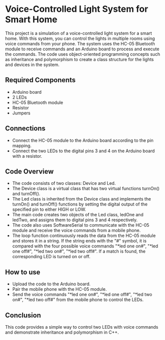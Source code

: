 # Voice-Controlled Light System for Smart Home

This project is a simulation of a voice-controlled light system for a smart home. With this system, you can control the lights in multiple rooms using voice commands from your phone. The system uses the HC-05 Bluetooth module to receive commands and an Arduino board to process and execute the commands. The code uses object-oriented programming concepts such as inheritance and polymorphism to create a class structure for the lights and devices in the system.

## Required Components
- Arduino board
- 2 LEDs
- HC-05 Bluetooth module
- Resistor
- Jumpers

## Connections
- Connect the HC-05 module to the Arduino board according to the pin mapping.
- Connect the two LEDs to the digital pins 3 and 4 on the Arduino board with a resistor.


## Code Overview

- The code consists of two classes: Device and Led.
- The Device class is a virtual class that has two virtual functions turnOn() and turnOff().
- The Led class is inherited from the Device class and implements the turnOn() and turnOff() functions by setting the digital output of the specified pin to either HIGH or LOW.
- The main code creates two objects of the Led class, ledOne and ledTwo, and assigns them to digital pins 3 and 4 respectively.
- The code also uses SoftwareSerial to communicate with the HC-05 module and receive the voice commands from a mobile phone.
- The loop function continuously reads the data from the HC-05 module and stores it in a string. If the string ends with the "#" symbol, it is compared with the four possible voice commands "*led one on#", "*led one off#", "*led two on#", "*led two off#". If a match is found, the corresponding LED is turned on or off.

## How to use
- Upload the code to the Arduino board.
- Pair the mobile phone with the HC-05 module.
- Send the voice commands "*led one on#", "*led one off#", "*led two on#", "*led two off#" from the mobile phone to control the LEDs.


## Conclusion
This code provides a simple way to control two LEDs with voice commands and demonstrate inheritance and polymorphism in C++.
